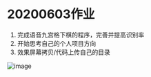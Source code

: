 # 20200603作业 
1. 完成语音九宫格下棋的程序，完善并提高识别率
2. 开始思考自己的个人项目方向
3. 效果屏幕拷贝/代码上传自己的目录

![image](https://github.com/shiep18/EIS2020/blob/master/students/ZiYuan%20Wu/20200603/Chess.gif)

